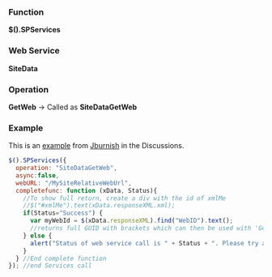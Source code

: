 ### Function

**$().SPServices**  

### Web Service

**SiteData**  

### Operation

**GetWeb** -> Called as **SiteDataGetWeb**  

### Example

This is an [example](http://spservices.codeplex.com/discussions/392945) from [Jburnish](http://www.codeplex.com/site/users/view/Jburnish) in the Discussions.</div>
``` javascript
$().SPServices({
  operation: "SiteDataGetWeb",
  async:false, 
  webURL: "/MySiteRelativeWebUrl",
  completefunc: function (xData, Status){
    //To show full return, create a div with the id of xmlMe
    //$("#xmlMe").text(xData.responseXML.xml); 
    if(Status="Success") {
      var myWebId = $(xData.responseXML).find("WebID").text();        
      //returns full GUID with brackets which can then be used with 'GetListItems'        
    } else {
      alert("Status of web service call is " + Status + ". Please try a different site relative webURL.");
    }    
  } //End complete function
}); //end Services call
```